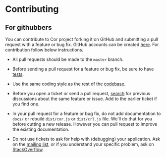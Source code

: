 # Contributing


## For githubbers

You can contribute to Cor project forking it on GitHub and submitting a pull request with a feature or bug fix. GitHub accounts can be created [here](https://github.com/join). For contribution follow below instructions.

* All pull requests should be made to the `master` branch.

* Before sending a pull request for a feature or bug fix, be sure to have [tests](https://yesbelms.github.io/cor/test).

* Use the same coding style as the rest of the [codebase](https://github.com/yosbelms/cor).

* Before you open a ticket or send a pull request, [search](https://github.com/yosbelms/cor/issues) for previous discussions about the same feature or issue. Add to the earlier ticket if you
find one.

* In your pull request for a feature or bug fix, do not add documentation to `docs/` or rebuild `dist/cor.js` or `dist/crl.js` file. We'll do that for you before cutting a new release. However you can pull request to improve the existing documentation.

* Do not use tickets to ask for help with (debugging) your application. Ask on the [mailing list](https://groups.google.com/forum/#!forum/cor-lang), or if you understand your specific problem, ask on [StackOverflow](http://stackoverflow.com/questions/tagged/cor).
